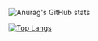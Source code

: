 ![Anurag's GitHub stats](https://github-readme-stats.vercel.app/api?username=pcralmeida&show_icons=true&theme=transparent)

[![Top Langs](https://github-readme-stats.vercel.app/api/top-langs/?username=pcralmeida&show_icons=true&theme=transparent)](https://github.com/anuraghazra/github-readme-stats)
<!--
**pcralmeida/pcralmeida** is a ✨ _special_ ✨ repository because its `README.md` (this file) appears on your GitHub profile.

Here are some ideas to get you started:

- 🔭 I’m currently working on ...
- 🌱 I’m currently learning ...
- 👯 I’m looking to collaborate on ...
- 🤔 I’m looking for help with ...
- 💬 Ask me about ...
- 📫 How to reach me: ...
- 😄 Pronouns: ...
- ⚡ Fun fact: ...
-->
